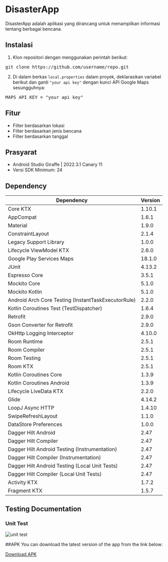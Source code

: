 # DisasterApp

DisasterApp adalah aplikasi yang dirancang untuk menampilkan informasi tentang berbagai bencana.

## Instalasi

1. Klon repositori dengan menggunakan perintah berikut:
<pre>
git clone https://github.com/username/repo.git
</pre>
2. Di dalam berkas `local.properties` dalam proyek, deklarasikan variabel berikut dan ganti `"your api key"` dengan kunci API Google Maps sesungguhnya:
<pre>
MAPS_API_KEY = "your api key"
</pre>

## Fitur

- Filter berdasarkan lokasi
- Filter berdasarkan jenis bencana
- Filter berdasarkan tanggal

## Prasyarat

- Android Studio Giraffe | 2022.3.1 Canary 11
- Versi SDK Minimum: 24

## Dependency

| Dependency                                         | Version       |
|----------------------------------------------------|---------------|
| Core KTX                                           | 1.10.1        |
| AppCompat                                          | 1.6.1         |
| Material                                           | 1.9.0         |
| ConstraintLayout                                  | 2.1.4         |
| Legacy Support Library                            | 1.0.0         |
| Lifecycle ViewModel KTX                           | 2.6.0         |
| Google Play Services Maps                         | 18.1.0        |
| JUnit                                              | 4.13.2        |
| Espresso Core                                     | 3.5.1         |
| Mockito Core                                      | 5.1.0         |
| Mockito Kotlin                                    | 5.1.0         |
| Android Arch Core Testing (InstantTaskExecutorRule)| 2.2.0         |
| Kotlin Coroutines Test (TestDispatcher)            | 1.6.4         |
| Retrofit                                           | 2.9.0 |
| Gson Converter for Retrofit                       | 2.9.0 |
| OkHttp Logging Interceptor                        | 4.10.0 |
| Room Runtime                                      | 2.5.1 |
| Room Compiler                                     | 2.5.1 |
| Room Testing                                      | 2.5.1 |
| Room KTX                                          | 2.5.1 |
| Kotlin Coroutines Core                            | 1.3.9 |
| Kotlin Coroutines Android                         | 1.3.9 |
| Lifecycle LiveData KTX                            | 2.2.0 |
| Glide                                             | 4.14.2 |
| LoopJ Async HTTP                                  | 1.4.10        |
| SwipeRefreshLayout                               | 1.1.0         |
| DataStore Preferences                             | 1.0.0         |
| Dagger Hilt Android                              | 2.47          |
| Dagger Hilt Compiler                             | 2.47          |
| Dagger Hilt Android Testing (Instrumentation)    | 2.47          |
| Dagger Hilt Compiler (Instrumentation)           | 2.47          |
| Dagger Hilt Android Testing (Local Unit Tests)   | 2.47          |
| Dagger Hilt Compiler (Local Unit Tests)          | 2.47          |
| Activity KTX                                      | 1.7.2         |
| Fragment KTX                                      | 1.5.7         |

## Testing Documentation
### Unit Test
![unit test](https://github.com/R3KT19/test/assets/81544181/d65f1ab5-71fd-4c02-a395-4f4c95bb47c6)

##APK
You can download the latest version of the app from the link below:

[Download APK](https://drive.google.com/file/d/1KR22x-G_YubU65dXkNanO-HZcjzVI4x8/view?usp=sharing)
